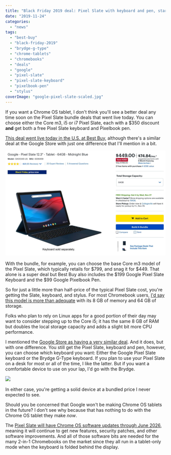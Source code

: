 ```yaml
---
title: "Black Friday 2019 deal: Pixel Slate with keyboard and pen, starting at $449"
date: "2019-11-24"
categories: 
  - "news"
tags: 
  - "best-buy"
  - "black-friday-2019"
  - "brydge-g-type"
  - "chrome-tablets"
  - "chromebooks"
  - "deals"
  - "google"
  - "pixel-slate"
  - "pixel-slate-keyboard"
  - "pixelbook-pen"
  - "stylus"
coverImage: "google-pixel-slate-scaled.jpg"
---
```


If you want a Chrome OS tablet, I don't think you'll see a better deal any time soon on the Pixel Slate bundle deals that went live today. You can choose either the Core m3, i5 or i7 Pixel Slate, each with a $350 discount **and** get both a free Pixel Slate keyboard and Pixelbook pen.

[This deal went live today in the U.S. at Best Buy](https://www.bestbuy.com/site/google-pixel-slate-12-3-tablet-64gb-midnight-blue/6306459.p?skuId=6306459), although there's a similar deal at the Google Store with just one difference that I'll mention in a bit.

[![](images/Screenshot-2019-11-24-at-12.26.32-PM-1024x669.png)](https://www.bestbuy.com/site/google-pixel-slate-12-3-tablet-64gb-midnight-blue/6306459.p?skuId=6306459)

With the bundle, for example, you can choose the base Core m3 model of the Pixel Slate, which typically retails for $799, and snag it for $449. That alone is a super deal but Best Buy also includes the $199 Google Pixel Slate Keyboard and the $99 Google Pixelbook Pen.

So for just a little more than half-price of the typical Pixel Slate cost, you're getting the Slate, keyboard, and stylus. For most Chromebook users, [I'd say this model is more than adequate](https://www.aboutchromebooks.com/reviews/google-pixel-slate-review/) with its 8 GB of memory and 64 GB of storage.

Folks who plan to rely on Linux apps for a good portion of their day may want to consider stepping up to the Core i5; it has the same 8 GB of RAM but doubles the local storage capacity and adds a slight bit more CPU performance.

I mentioned the [Google Store as having a very similar deal](https://store.google.com/product/pixel_slate). And it does, but with one difference. You still get the Pixel Slate, keyboard and pen, however, you can choose which keyboard you want: Either the Google Pixel Slate keyboard or the Brydge G-Type keyboard. If you plan to use your Pixel Slate on a desk for most or all of the time, I like the latter. But if you want a comfortable device to use on your lap, I'd go with the Brydge.

![](https://i2.wp.com/www.aboutchromebooks.com/wp-content/uploads/2019/11/Screenshot-2019-11-24-at-12.13.40-PM.png?fit=800%2C398&ssl=1)

In either case, you're getting a solid device at a bundled price I never expected to see.

Should you be concerned that Google won't be making Chrome OS tablets in the future? I don't see why because that has nothing to do with the Chrome OS tablet they make _now_.

The [Pixel Slate will have Chrome OS software updates through June 2026](https://www.aboutchromebooks.com/news/chrome-os-software-support-dates-extended-for-more-than-130-chromebooks/), meaning it will continue to get new features, security patches, and other software improvements. And all of those software bits are needed for the many 2-in-1 Chromebooks on the market since they all run in a tablet-only mode when the keyboard is folded behind the display.
